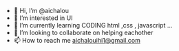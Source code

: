 - 👋 Hi, I’m @aichalou
- 👀 I’m interested in UI 
- 🌱 I’m currently learning CODING html ,css , javascript ...
- 💞️ I’m looking to collaborate on helping eachother 
- 📫 How to reach me aichalouihi1@gmail.com

<!---
aichalou/aichalou is a ✨ special ✨ repository because its `README.md` (this file) appears on your GitHub profile.
You can click the Preview link to take a look at your changes.
--->
